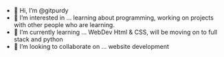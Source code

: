 - 👋 Hi, I’m @gitpurdy
- 👀 I’m interested in ... learning about programming, working on projects with other people who are learning.
- 🌱 I’m currently learning ... WebDev Html & CSS, will be moving on to full stack and python
- 💞️ I’m looking to collaborate on ... website development
